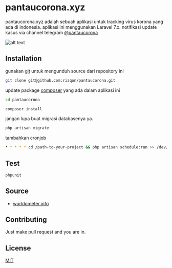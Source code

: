 # pantaucorona.xyz

pantaucorona.xyz adalah sebuah aplikasi untuk tracking virus korona yang ada di indonesia. aplikasi ini menggunakan Laravel 7.x. notifikasi update kasus via channel telegram [@pantaucorona](https://t.me/pantaucorona)

![alt text](https://i.imgur.com/Odi2s9G.png)
  
## Installation

gunakan [git](https://git-scm.com/) untuk mengunduh source dari repository ini 

```bash
git clone git@github.com:rizqon/pantaucorona.git
```

update package [composer](https://getcomposer.org/) yang ada dalam aplikasi ini
```bash
cd pantaucorona

composer install
```

jangan lupa buat migrasi databasenya ya.
```bash
php artisan migrate
```

tambahkan cronjob
```bash
* * * * * cd /path-to-your-project && php artisan schedule:run >> /dev/null 2>&1
````

## Test
```bash
phpunit
```

## Source
- [worldometer.info](https://www.worldometers.info/coronavirus/)

## Contributing
Just make pull request and you are in.

## License
[MIT](https://choosealicense.com/licenses/mit/)